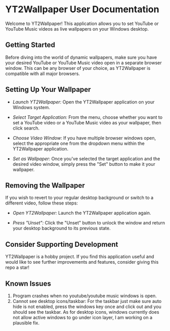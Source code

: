 # YT2Wallpaper User Documentation
Welcome to YT2Wallpaper! This application allows you to set YouTube or YouTube Music videos as live wallpapers on your Windows desktop.

## Getting Started
Before diving into the world of dynamic wallpapers, make sure you have your desired YouTube or YouTube Music video open in a separate browser window. This can be any browser of your choice, as YT2Wallpaper is compatible with all major browsers.

## Setting Up Your Wallpaper
- *Launch YT2Wallpaper:* Open the YT2Wallpaper application on your Windows system.

- *Select Target Application:* From the menu, choose whether you want to set a YouTube video or a YouTube Music video as your wallpaper, then click search.

- *Choose Video Window:* If you have multiple browser windows open, select the appropriate one from the dropdown menu within the YT2Wallpaper application.

- *Set as Wallpaper:* Once you've selected the target application and the desired video window, simply press the "Set" button to make it your wallpaper.

## Removing the Wallpaper
If you wish to revert to your regular desktop background or switch to a different video, follow these steps:

- *Open YT2Wallpaper:* Launch the YT2Wallpaper application again.

- *Press "Unset":* Click the "Unset" button to unlock the window and return your desktop background to its previous state.

## Consider Supporting Development
YT2Wallpaper is a hobby project. If you find this application useful and would like to see further improvements and features, consider giving this repo a star!

## Known Issues
1. Program crashes when no youtube/youtube music windows is open.
2. Cannot see desktop icons/taskbar: For the taskbar just make sure auto hide is not enabled, press the windows key once and click out and you should see the taskbar. As for desktop icons, windows currently does not allow active windows to go under icon layer, I am working on a plausible fix.
